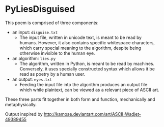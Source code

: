 # PyLiesDisguised

This poem is comprised of three components:
- an input: `disguise.txt`
    - The input file, written in unicode text, is meant to be read by
      humans.  However, it also contains specific whitespace characters,
      which carry special meaning to the algorithm, despite being
      otherwise invisible to the human eye.
- an algorithm: `lies.py`
    - The algorithm, written in Python, is meant to be read by machines.
      Conversely, it uses specially constructed syntax which allows it
      be read as poetry by a human user.
- an output: `eyes.txt`
    - Feeding the input file into the algorithm produces an output file which
      while plaintext, can be viewed as a relevant piece of ASCII art.

These three parts fit together in both form and function, mechanically
and metaphysically.





Output inspired by http://kamose.deviantart.com/art/ASCII-Wadjet-49389455
